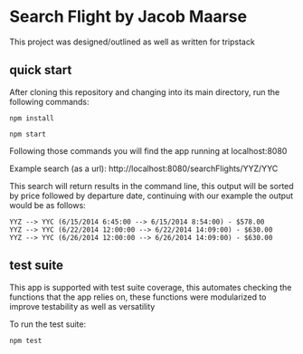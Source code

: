 # Search Flight by Jacob Maarse

This project was designed/outlined as well as written for tripstack

## quick start

After cloning this repository and changing into its main directory, run the following commands:

```
npm install

npm start
```

Following those commands you will find the app running at localhost:8080

Example search (as a url): http://localhost:8080/searchFlights/YYZ/YYC

This search will return results in the command line, this output will be sorted by price followed by departure date, continuing with our example the output would be as follows: 

```
YYZ --> YYC (6/15/2014 6:45:00 --> 6/15/2014 8:54:00) - $578.00
YYZ --> YYC (6/22/2014 12:00:00 --> 6/22/2014 14:09:00) - $630.00
YYZ --> YYC (6/26/2014 12:00:00 --> 6/26/2014 14:09:00) - $630.00
```

## test suite

This app is supported with test suite coverage, this automates checking the functions that the app relies on, these functions were modularized to improve testability as well as versatility

To run the test suite:

```
npm test
```